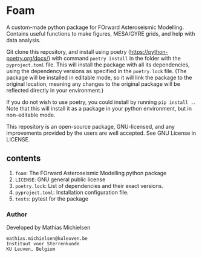 # Foam

A custom-made python package for FOrward Asteroseismic Modelling.
Contains useful functions to make figures, MESA/GYRE grids, and help with data analysis.

Git clone this repository, and install using poetry (https://python-poetry.org/docs/) with command `poetry install` in the folder with the `pyproject.toml` file. This will install the package with all its dependencies, using the dependency versions as specified in the `poetry.lock` file. (The package will be installed in editable mode, so it will link the package to the original location, meaning any changes to the original package will be reflected directly in your environment.)

If you do not wish to use poetry, you could install by running `pip install .`. Note that this will install it as a package in your python environment, but in non-editable mode.

This repository is an open-source package, GNU-licensed, and any improvements provided by the users are well accepted. See GNU License in LICENSE.

## contents

1. `foam`: The FOrward Asteroseismic Modelling python package
2. `LICENSE`: GNU general public license
3. `poetry.lock`: List of dependencies and their exact versions.
4. `pyproject.toml`: Installation configuration file.
5. `tests`: pytest for the package

### Author
Developed by Mathias Michielsen
```
mathias.michielsen@kuleuven.be
Instituut voor Sterrenkunde
KU Leuven, Belgium
```

